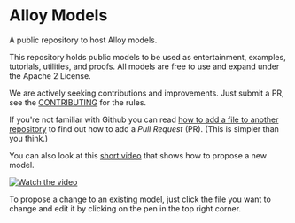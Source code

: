 # Alloy Models
A public repository to host Alloy models. 

This repository holds public models to be used as entertainment, examples, tutorials, utilities, and proofs. All models are free to use and expand under the Apache 2 License.

We are actively seeking contributions and improvements. Just submit a PR, see the [CONTRIBUTING](CONTRIBUTING.md) for the rules.

If you're not familiar with Github you can read [how to add a file to another repository](https://help.github.com/articles/editing-files-in-another-user-s-repository/) to find out how to add a _Pull Request_ (PR). (This is simpler than you think.)

You can also look at this [short video](https://www.youtube.com/watch?v=4vya039Ku64) that shows how to propose a new model.

[![Watch the video](https://user-images.githubusercontent.com/200494/45866577-9bf8ba00-bd81-11e8-8349-07820551e7ad.png)](http://youtu.be/vt5fpE0bzSY)

To propose a change to an existing model, just click the file you want to change and edit it by clicking on the pen in the top right corner.

